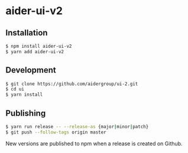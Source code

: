 # aider-ui-v2

## Installation

```sh
$ npm install aider-ui-v2
$ yarn add aider-ui-v2
```

## Development

```sh
$ git clone https://github.com/aidergroup/ui-2.git
$ cd ui
$ yarn install
```

## Publishing

```sh
$ yarn run release -- --release-as {major|minor|patch}
$ git push --follow-tags origin master
```

New versions are published to npm when a release is created on Github.
